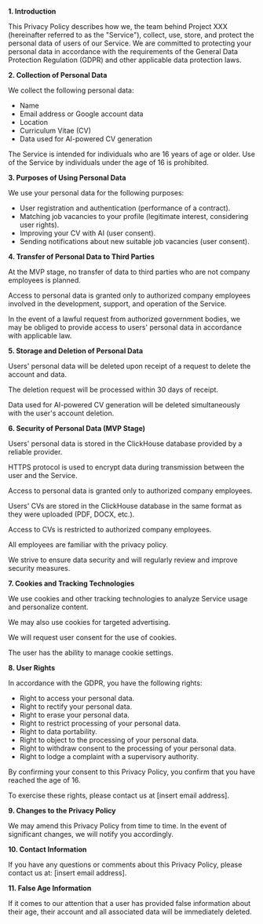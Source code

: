 **1. Introduction**

This Privacy Policy describes how we, the team behind Project XXX (hereinafter referred to as the "Service"), collect, use, store, and protect the personal data of users of our Service. We are committed to protecting your personal data in accordance with the requirements of the General Data Protection Regulation (GDPR) and other applicable data protection laws.

**2. Collection of Personal Data**

We collect the following personal data:

* Name
* Email address or Google account data
* Location
* Curriculum Vitae (CV)
* Data used for AI-powered CV generation

The Service is intended for individuals who are 16 years of age or older. Use of the Service by individuals under the age of 16 is prohibited.

**3. Purposes of Using Personal Data**

We use your personal data for the following purposes:

* User registration and authentication (performance of a contract).
* Matching job vacancies to your profile (legitimate interest, considering user rights).
* Improving your CV with AI (user consent).
* Sending notifications about new suitable job vacancies (user consent).

**4. Transfer of Personal Data to Third Parties**

At the MVP stage, no transfer of data to third parties who are not company employees is planned.

Access to personal data is granted only to authorized company employees involved in the development, support, and operation of the Service.

In the event of a lawful request from authorized government bodies, we may be obliged to provide access to users' personal data in accordance with applicable law.

**5. Storage and Deletion of Personal Data**

Users' personal data will be deleted upon receipt of a request to delete the account and data.

The deletion request will be processed within 30 days of receipt.

Data used for AI-powered CV generation will be deleted simultaneously with the user's account deletion.

**6. Security of Personal Data (MVP Stage)**

Users' personal data is stored in the ClickHouse database provided by a reliable provider.

HTTPS protocol is used to encrypt data during transmission between the user and the Service.

Access to personal data is granted only to authorized company employees.

Users' CVs are stored in the ClickHouse database in the same format as they were uploaded (PDF, DOCX, etc.).

Access to CVs is restricted to authorized company employees.

All employees are familiar with the privacy policy.

We strive to ensure data security and will regularly review and improve security measures.

**7. Cookies and Tracking Technologies**

We use cookies and other tracking technologies to analyze Service usage and personalize content.

We may also use cookies for targeted advertising.

We will request user consent for the use of cookies.

The user has the ability to manage cookie settings.

**8. User Rights**

In accordance with the GDPR, you have the following rights:

* Right to access your personal data.
* Right to rectify your personal data.
* Right to erase your personal data.
* Right to restrict processing of your personal data.
* Right to data portability.
* Right to object to the processing of your personal data.
* Right to withdraw consent to the processing of your personal data.
* Right to lodge a complaint with a supervisory authority.

By confirming your consent to this Privacy Policy, you confirm that you have reached the age of 16.

To exercise these rights, please contact us at [insert email address].

**9. Changes to the Privacy Policy**

We may amend this Privacy Policy from time to time. In the event of significant changes, we will notify you accordingly.

**10. Contact Information**

If you have any questions or comments about this Privacy Policy, please contact us at: [insert email address].

**11. False Age Information**

If it comes to our attention that a user has provided false information about their age, their account and all associated data will be immediately deleted.